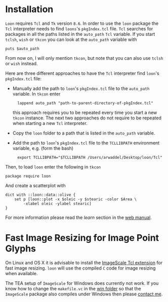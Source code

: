 
Installation
============

`Loon` requires `Tcl` and `Tk` version `8.6`. In order to use the
`loon` package the `Tcl` interpreter needs to find `loons`'s
`pkgIndex.tcl` file. `Tcl` searches for packages in all the paths
listed in the `auto_path` `Tcl` variable. If you start `tclsh`, `wish`
or `tkcon` you can look at the `auto_path` variable with

~~~
puts $auto_path
~~~

From now on, I will only mention `tkcon`, but note that you can also
use `tclsh` or `wish` instead.

Here are three different approaches to have the `Tcl` interpreter find
`loon`'s `pkgIndex.tcl` file:

* Manually add the path to `loon`'s `pkgIndex.tcl` file to the
`auto_path` variable. In `tkcon` enter

		lappend auto_path "path-to-parent-directory-of-pkgIndex.tcl"

	this approach requires you to be repeated every time you start a
    new `tkcon` instance. The next two approaches do not require to be
    repeated when starting a new `Tcl` interpreter.

* Copy the `loon` folder to a path that is listed in the `auto_path`
variable.

* Add the path to `loon`'s `pkgIndex.tcl` file to the `TCLLIBPATH`
  environment variable, e.g. (form the bash)

		export TCLLIBPATH="$TCLLIBPATH /Users/arwaddel/Desktop/loon/Tcl"

Then, to load `loon` enter the following in `tkcon`

~~~
package require loon
~~~

And create a scatterplot with

~~~
dict with ::loon::data::olive {
    set p [loon::plot -x $oleic -y $stearic -color $Area \
        -xlabel oleic -ylabel stearic]
}
~~~

For more information please read the *learn* section in the
[web manual](http://waddella.github.io/loon/learn_Tcl_intro.html).


# Fast Image Resizing for Image Point Glyphs

On Linux and OS X it is advisable to install the
[ImageScale Tcl extension](https://github.com/waddella/tclImageScale)
for fast image resizing. `loon` will use the compiled `C` code for
image resizing when available.

The TEA setup of `ImageScale` for Windows does currently not work. If
you know how to change the `makefile.vc` in the
[win folder](https://github.com/waddella/tclImageScale/tree/master/win)
so that the `ImageScale` package also compiles under Windows then
please [contact me](mailto:adrian@waddell.ch).


